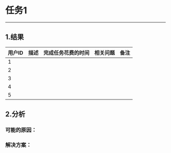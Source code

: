 # 任务1

---

## 1.结果



| 用户ID | 描述 | 完成任务花费的时间 | 相关问题 | 备注 |
| :--- | :--- | :--- | :--- | :--- |
| 1 |  |  |  |  |
| 2 |  |  |  |  |
| 3 |  |  |  |  |
| 4 |  |  |  |  |
| 5 |  |  |  |  |





## 2.分析

### 可能的原因：

### 解决方案：



